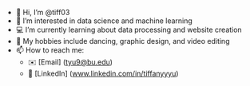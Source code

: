 - 👋 Hi, I’m @tiff03
- 👀 I’m interested in data science and machine learning
- :computer: I’m currently learning about data processing and website creation
- 💃 My hobbies include dancing, graphic design, and video editing
- 📫 How to reach me:
  - :envelope: [Email] (tyu9@bu.edu)
  - :office: [LinkedIn] (www.linkedin.com/in/tiffanyyyu)

<!---
tiff03/tiff03 is a ✨ special ✨ repository because its `README.md` (this file) appears on your GitHub profile.
You can click the Preview link to take a look at your changes.
--->
